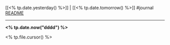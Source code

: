 [[<% tp.date.yesterday() %>]] | [[<% tp.date.tomorrow() %>]]
#journal [README](../../README.md)

---
**<% tp.date.now("dddd") %>**

<% tp.file.cursor() %>